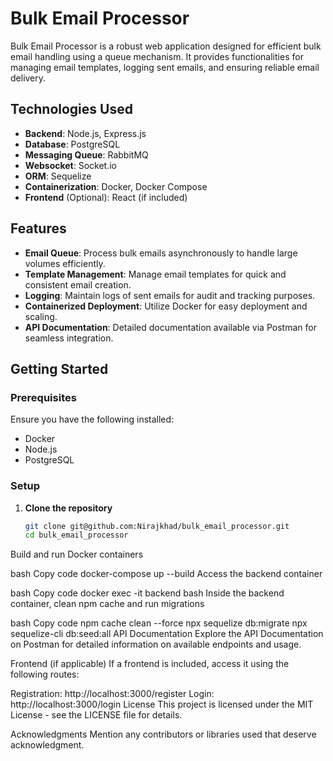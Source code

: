 # Bulk Email Processor

Bulk Email Processor is a robust web application designed for efficient bulk email handling using a queue mechanism. It provides functionalities for managing email templates, logging sent emails, and ensuring reliable email delivery.

## Technologies Used

- **Backend**: Node.js, Express.js
- **Database**: PostgreSQL
- **Messaging Queue**: RabbitMQ
- **Websocket**: Socket.io
- **ORM**: Sequelize
- **Containerization**: Docker, Docker Compose
- **Frontend** (Optional): React (if included)

## Features

- **Email Queue**: Process bulk emails asynchronously to handle large volumes efficiently.
- **Template Management**: Manage email templates for quick and consistent email creation.
- **Logging**: Maintain logs of sent emails for audit and tracking purposes.
- **Containerized Deployment**: Utilize Docker for easy deployment and scaling.
- **API Documentation**: Detailed documentation available via Postman for seamless integration.

## Getting Started

### Prerequisites

Ensure you have the following installed:
- Docker
- Node.js
- PostgreSQL

### Setup

1. **Clone the repository**

   ```bash
   git clone git@github.com:Nirajkhad/bulk_email_processor.git
   cd bulk_email_processor
Build and run Docker containers

bash
Copy code
docker-compose up --build
Access the backend container

bash
Copy code
docker exec -it backend bash
Inside the backend container, clean npm cache and run migrations

bash
Copy code
npm cache clean --force
npx sequelize db:migrate
npx sequelize-cli db:seed:all
API Documentation
Explore the API Documentation on Postman for detailed information on available endpoints and usage.

Frontend (if applicable)
If a frontend is included, access it using the following routes:

Registration: http://localhost:3000/register
Login: http://localhost:3000/login
License
This project is licensed under the MIT License - see the LICENSE file for details.

Acknowledgments
Mention any contributors or libraries used that deserve acknowledgment.